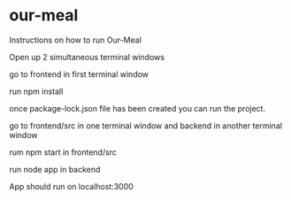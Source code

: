# our-meal

Instructions on how to run Our-Meal

Open up 2 simultaneous terminal windows

go to frontend in first terminal window

run npm install

once package-lock.json file has been created you can run the project.

go to frontend/src in one terminal window and backend in another terminal window

rum npm start in frontend/src

run node app in backend

App should run on localhost:3000


